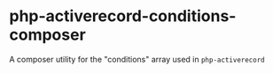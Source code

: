 # php-activerecord-conditions-composer
A composer utility for the "conditions" array used in `php-activerecord`
